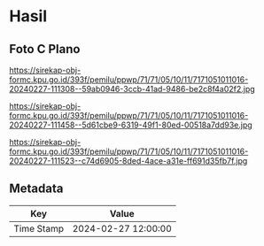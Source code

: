 # Hasil

## Foto C Plano

https://sirekap-obj-formc.kpu.go.id/393f/pemilu/ppwp/71/71/05/10/11/7171051011016-20240227-111308--59ab0946-3ccb-41ad-9486-be2c8f4a02f2.jpg

https://sirekap-obj-formc.kpu.go.id/393f/pemilu/ppwp/71/71/05/10/11/7171051011016-20240227-111458--5d61cbe9-6319-49f1-80ed-00518a7dd93e.jpg

https://sirekap-obj-formc.kpu.go.id/393f/pemilu/ppwp/71/71/05/10/11/7171051011016-20240227-111523--c74d6905-8ded-4ace-a31e-ff691d35fb7f.jpg


## Metadata

| Key        | Value               |
| ---------- | ------------------- |
| Time Stamp | 2024-02-27 12:00:00 |



